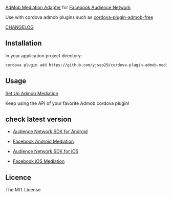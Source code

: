 [AdMob Mediation Adapter](https://firebase.google.com/docs/admob/android/mediation-networks) for [Facebook Audience Network](https://developers.facebook.com/docs/audience-network/getting-started)

Use with cordova admob plugins such as [cordova-plugin-admob-free](https://github.com/ratson/cordova-plugin-admob-free)

[CHANGELOG](https://github.com/becvert/cordova-plugin-admob-mediation-facebook/blob/master/CHANGELOG.md)

## Installation ##

In your application project directory:

```bash
cordova plugin add https://github.com/yjseo29/cordova-plugin-admob-mediation-facebook
```

## Usage ##

[Set Up Admob Mediation](https://support.google.com/admob/answer/3124703?hl=en)

Keep using the API of your favorite Admob cordova plugin!

## check latest version ##
* [Audience Network SDK for Android](https://developers.facebook.com/docs/audience-network/download#android)
* [Facebook Android Mediation](https://developers.google.com/admob/android/mediation/facebook#facebook-android-mediation-adapter-changelog)


* [Audience Network SDK for iOS](https://developers.facebook.com/docs/audience-network/download#ios)
* [Facebook iOS Mediation](https://developers.google.com/admob/ios/mediation/facebook#facebook-ios-mediation-adapter-changelog)

## Licence ##

The MIT License
